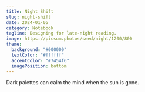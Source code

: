 ```yaml
---
title: Night Shift
slug: night-shift
date: 2024-01-05
category: Notebook
tagline: Designing for late-night reading.
image: https://picsum.photos/seed/night/1200/800
theme:
  background: "#000000"
  textColor: "#ffffff"
  accentColor: "#7454f6"
  imagePosition: bottom
---
```

Dark palettes can calm the mind when the sun is gone.
